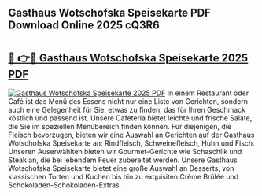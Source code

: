 ## Gasthaus Wotschofska Speisekarte PDF Download Online 2025 cQ3R6

# <h2><a href="http://gc9yn9.nevu.top/?p=Gasthaus+Wotschofska+Speisekarte">🔗 👉🔴 Gasthaus Wotschofska Speisekarte 2025 PDF</a></h2>

[![Gasthaus Wotschofska Speisekarte 2025 PDF](https://i.imgur.com/dBaPXMq.png)](http://gc9yn9.nevu.top/?p=Gasthaus+Wotschofska+Speisekarte)
In einem Restaurant oder Café ist das Menü des Essens nicht nur eine Liste von Gerichten, sondern auch eine Gelegenheit für Sie, etwas zu finden, das für Ihren Geschmack köstlich und passend ist. Unsere Cafeteria bietet leichte und frische Salate, die Sie im speziellen Menübereich finden können. Für diejenigen, die Fleisch bevorzugen, bieten wir eine Auswahl an Gerichten auf der Gasthaus Wotschofska Speisekarte an: Rindfleisch, Schweinefleisch, Huhn und Fisch. Unseren Auserwählten bieten wir Gourmet-Gerichte wie Schaschlik und Steak an, die bei lebendem Feuer zubereitet werden. Unsere Gasthaus Wotschofska Speisekarte bietet eine große Auswahl an Desserts, von klassischen Torten und Kuchen bis hin zu exquisiten Crème Brûlée und Schokoladen-Schokoladen-Extras.
